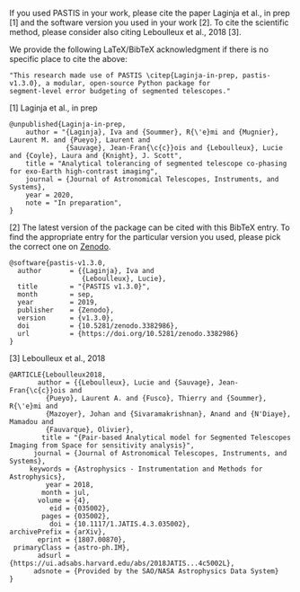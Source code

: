 If you used PASTIS in your work, please cite the paper Laginja et al., in prep [1] and the software version you
used in your work [2]. To cite the scientific method, please consider also citing Leboulleux et al., 2018 [3].

We provide the following LaTeX/BibTeX acknowledgment if there is no specific place to cite the above:  
```
"This research made use of PASTIS \citep{Laginja-in-prep, pastis-v1.3.0}, a modular, open-source Python package for
segment-level error budgeting of segmented telescopes."
```

[1] Laginja et al., in prep
```
@unpublished{Laginja-in-prep,
    author = "{Laginja}, Iva and {Soummer}, R{\'e}mi and {Mugnier}, Laurent M. and {Pueyo}, Laurent and 
              {Sauvage}, Jean-Fran{\c{c}}ois and {Leboulleux}, Lucie and {Coyle}, Laura and {Knight}, J. Scott",
    title = "Analytical tolerancing of segmented telescope co-phasing for exo-Earth high-contrast imaging",
    journal = {Journal of Astronomical Telescopes, Instruments, and Systems},
    year = 2020,
    note = "In preparation",
}
```

[2] The latest version of the package can be cited with this BibTeX entry. To find the appropriate entry for the 
particular version you used, please pick the correct one on [Zenodo](https://zenodo.org/record/3382986).
```
@software{pastis-v1.3.0,
  author       = {{Laginja}, Iva and
                  {Leboulleux}, Lucie},
  title        = "{PASTIS v1.3.0}",
  month        = sep,
  year         = 2019,
  publisher    = {Zenodo},
  version      = {v1.3.0},
  doi          = {10.5281/zenodo.3382986},
  url          = {https://doi.org/10.5281/zenodo.3382986}
}
```

[3] Leboulleux et al., 2018
```
@ARTICLE{Leboulleux2018,
       author = {{Leboulleux}, Lucie and {Sauvage}, Jean-Fran{\c{c}}ois and
         {Pueyo}, Laurent A. and {Fusco}, Thierry and {Soummer}, R{\'e}mi and
         {Mazoyer}, Johan and {Sivaramakrishnan}, Anand and {N'Diaye}, Mamadou and
         {Fauvarque}, Olivier},
        title = "{Pair-based Analytical model for Segmented Telescopes Imaging from Space for sensitivity analysis}",
      journal = {Journal of Astronomical Telescopes, Instruments, and Systems},
     keywords = {Astrophysics - Instrumentation and Methods for Astrophysics},
         year = 2018,
        month = jul,
       volume = {4},
          eid = {035002},
        pages = {035002},
          doi = {10.1117/1.JATIS.4.3.035002},
archivePrefix = {arXiv},
       eprint = {1807.00870},
 primaryClass = {astro-ph.IM},
       adsurl = {https://ui.adsabs.harvard.edu/abs/2018JATIS...4c5002L},
      adsnote = {Provided by the SAO/NASA Astrophysics Data System}
}
```